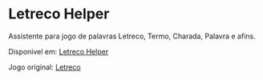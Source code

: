 # Letreco Helper

Assistente para jogo de palavras Letreco, Termo, Charada, Palavra e afins. 

Disponivel em: [Letreco Helper](https://rodrigosv91.github.io/letreco-helper)

Jogo original: [Letreco](https://gabtoschi.com/letreco)
